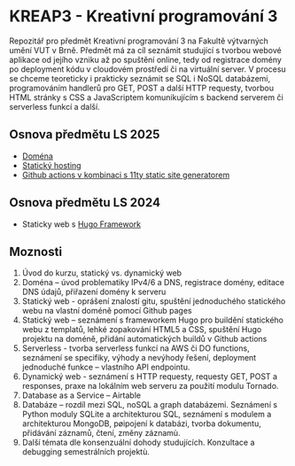 # KREAP3 - Kreativní programování 3

Repozitář pro předmět Kreativní programování 3 na Fakultě výtvarných umění VUT v Brně.
Předmět má za cíl seznámit studující s tvorbou webové aplikace od jejího vzniku až po spuštění online, tedy od registrace domény po deployment kódu v cloudovém prostředí či na virtuální server.
V procesu se chceme teoreticky i prakticky seznámit se SQL i NoSQL databázemi, programováním handlerů pro GET, POST a další HTTP requesty, tvorbou HTML stránky s CSS a JavaScriptem komunikujícím s backend serverem či serverless funkcí a další.

## Osnova předmětu LS 2025
- [Doména](/domena.md)
- [Statický hosting](/static-hosting.md)
- [Github actions v kombinaci s 11ty static site generatorem](https://github.com/ffabut/11ty-example)

## Osnova předmětu LS 2024
- Staticky web s [Hugo Framework](/hugo.md)


## Moznosti

1. Úvod do kurzu, statický vs. dynamický web
2. Doména – úvod problematiky IPv4/6 a DNS, registrace domény, editace DNS údajů, přiřazení domény k serveru
3. Statický web - oprášení znalostí gitu, spuštění jednoduchého statického webu na vlastní doméně pomocí Github pages
4. Statický web – seznámení s frameworkem Hugo pro buildění statického webu z templatů, lehké zopakování HTML5 a CSS, spuštění Hugo projektu na doméně, přidání automatických buildů v Github actions
5. Serverless - tvorba serverless funkcí na AWS či DO functions, seznámení se specifiky, výhody a nevýhody řešení, deployment jednoduché funkce – vlastního API endpointu.
6. Dynamický web - seznámení s HTTP requesty, requesty GET, POST a responses, praxe na lokálním web serveru za použití modulu Tornado.
7. Database as a Service – Airtable
8. Databáze – rozdíl mezi SQL, noSQL a graph databázemi. Seznámení s Python moduly SQLite a architekturou SQL, seznámení s modulem a architekturou MongoDB, pøipojení k databázi, tvorba dokumentu, přidávání záznamů, čtení, změny záznamù.
9. Další témata dle konsenzuální dohody studujících. Konzultace a debugging semestrálních projektù.

